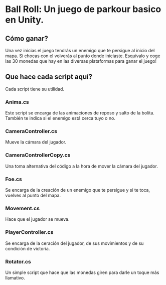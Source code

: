 # Ball Roll: Un juego de parkour basico en Unity.
## Cómo ganar?
Una vez inicias el juego tendrás un enemigo que te persigue al inicio del mapa.
Si chocas con el volverás al punto donde iniciaste.
Esquivalo y coge las 30 monedas que hay en las diversas plataformas para ganar el juego!
## Que hace cada script aquí?
Cada script tiene su utilidad.

### Anima.cs
Este script se encarga de las animaciones de reposo y salto de la bolita.
También te indica si el enemigo está cerca tuyo o no.
### CameraController.cs
Mueve la cámara del jugador.
### CameraControllerCopy.cs
Una toma alternativa del código a la hora de mover la cámara del jugador.
### Foe.cs
Se encarga de la creación de un enemigo que te persigue
y si te toca, vuelves al punto del mapa.
### Movement.cs
Hace que el jugador se mueva.
### PlayerController.cs
Se encarga de la ceración del jugador, de sus movimientos y de su condición de victoria.
### Rotator.cs
Un simple script que hace que las monedas giren para darle un toque más llamativo.